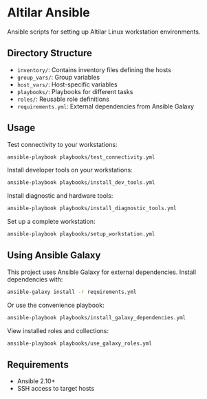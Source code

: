 # Altilar Ansible

Ansible scripts for setting up Altilar Linux workstation environments.

## Directory Structure

- `inventory/`: Contains inventory files defining the hosts
- `group_vars/`: Group variables
- `host_vars/`: Host-specific variables
- `playbooks/`: Playbooks for different tasks
- `roles/`: Reusable role definitions
- `requirements.yml`: External dependencies from Ansible Galaxy

## Usage

Test connectivity to your workstations:

```bash
ansible-playbook playbooks/test_connectivity.yml
```

Install developer tools on your workstations:

```bash
ansible-playbook playbooks/install_dev_tools.yml
```

Install diagnostic and hardware tools:

```bash
ansible-playbook playbooks/install_diagnostic_tools.yml
```

Set up a complete workstation:

```bash
ansible-playbook playbooks/setup_workstation.yml
```

## Using Ansible Galaxy

This project uses Ansible Galaxy for external dependencies. Install dependencies with:

```bash
ansible-galaxy install -r requirements.yml
```

Or use the convenience playbook:

```bash
ansible-playbook playbooks/install_galaxy_dependencies.yml
```

View installed roles and collections:

```bash
ansible-playbook playbooks/use_galaxy_roles.yml
```

## Requirements

- Ansible 2.10+
- SSH access to target hosts 